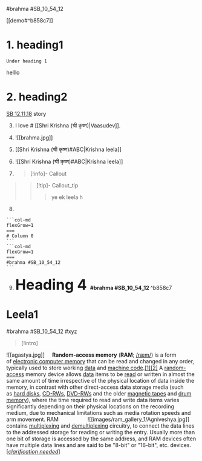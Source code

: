
#brahma #SB_10_54_12

[[demo#^b858c7]]

# 1. heading1
	Under heading 1
helllo


# 2. heading2
[SB 12.11.18](https://vedabase.io/en/library/sb/12/11/18/)
story

3. I love # [[Shri Krishna (श्री कृष्ण)|Vaasudev]].

4. ![[brahma.jpg]]


5. [[Shri Krishna (श्री कृष्ण)#ABC|Krishna leela]]

6. ![[Shri Krishna (श्री कृष्ण)#ABC|Krishna leela]]

7. >[!info]- Callout
>>[!tip]- Callout_tip
>>>ye ek leela h


8. 
````col
```col-md
flexGrow=1
===
# Column 0
```
```col-md
flexGrow=1
===
#brahma #SB_10_54_12 
```
````





9. <span style="font-size:10mm"><b>Heading 4    </b></span> <span style="float:bottom"><b> #brahma #SB_10_54_12 </b></span> ^b858c7

# Leela1
 #brahma #SB_10_54_12 #xyz

>[!intro]

<span style="float: left; padding-right:20;">![[agastya.jpg]]</span>
**Random-access memory** (**RAM**; [/ræm/](https://en.wikipedia.org/wiki/Help:IPA/English "Help:IPA/English")) is a form of [electronic computer memory](https://en.wikipedia.org/wiki/Computer_memory "Computer memory") that can be read and changed in any order, typically used to store working [data](https://en.wikipedia.org/wiki/Data_(computing) "Data (computing)") and [machine code](https://en.wikipedia.org/wiki/Machine_code "Machine code").[[1]](https://en.wikipedia.org/wiki/Random-access_memory#cite_note-1)[[2]](https://en.wikipedia.org/wiki/Random-access_memory#cite_note-2) A [random-access](https://en.wikipedia.org/wiki/Random_access "Random access") memory device allows [data](https://en.wikipedia.org/wiki/Data "Data") items to be [read](https://en.wikipedia.org/wiki/Read_(computer) "Read (computer)") or written in almost the same amount of time irrespective of the physical location of data inside the memory, in contrast with other direct-access data storage media (such as [hard disks](https://en.wikipedia.org/wiki/Hard_disk "Hard disk"), [CD-RWs](https://en.wikipedia.org/wiki/CD-RW "CD-RW"), [DVD-RWs](https://en.wikipedia.org/wiki/DVD-RW "DVD-RW") and the older [magnetic tapes](https://en.wikipedia.org/wiki/Magnetic_tape_data_storage "Magnetic tape data storage") and [drum memory](https://en.wikipedia.org/wiki/Drum_memory "Drum memory")), where the time required to read and write data items varies significantly depending on their physical locations on the recording medium, due to mechanical limitations such as media rotation speeds and arm movement.
<span style="float: right; padding-right:20;">![[images/ram_gallery_1/Agniveshya.jpg]]</span>
RAM contains [multiplexing](https://en.wikipedia.org/wiki/Multiplexer "Multiplexer") and [demultiplexing](https://en.wikipedia.org/wiki/Demultiplexing "Demultiplexing") circuitry, to connect the data lines to the addressed storage for reading or writing the entry. Usually more than one bit of storage is accessed by the same address, and RAM devices often have multiple data lines and are said to be "8-bit" or "16-bit", etc. devices.[_[clarification needed](https://en.wikipedia.org/wiki/Wikipedia:Please_clarify "Wikipedia:Please clarify")_]













